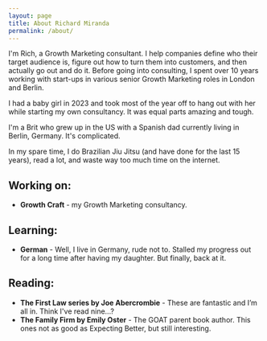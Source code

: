 ```yaml
---
layout: page
title: About Richard Miranda
permalink: /about/
---
```


I'm Rich, a Growth Marketing consultant. I help companies define who their target audience is, figure out how to turn them into customers, and then actually go out and do it. Before going into consulting, I spent over 10 years working with start-ups in various senior Growth Marketing roles in London and Berlin. 

I had a baby girl in 2023 and took most of the year off to hang out with her while starting my own consultancy. It was equal parts amazing and tough.

I'm a Brit who grew up in the US with a Spanish dad currently living in Berlin, Germany. It's complicated.

In my spare time, I do Brazilian Jiu Jitsu (and have done for the last 15 years), read a lot, and waste way too much time on the internet.

## Working on:

- **Growth Craft** - my Growth Marketing consultancy.

## Learning:

- **German** - Well, I live in Germany, rude not to. Stalled my progress out for a long time after having my daughter. But finally, back at it.

## Reading:

- **The First Law series by Joe Abercrombie** - These are fantastic and I’m all in. Think I've read nine...?
- **The Family Firm by Emily Oster** - The GOAT parent book author. This ones not as good as Expecting Better, but still interesting.
